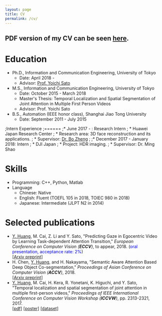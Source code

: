 ```yaml
---
layout: page
title: CV
permalink: /cv/
---
```

## PDF version of my CV can be seen [here](assets/CV.pdf).

Education
======
* Ph.D., Information and Communication Engineering, University of Tokyo
  * Date: April 2018 -
  * Advisor: [Prof. Yoichi Sato](http://www.hci.iis.u-tokyo.ac.jp/~ysato/)
* M.S., Information and Communication Engineering, University of Tokyo
  * Date: October 2015 - March 2018
  * Master's Thesis: Temporal Localization and Spatial Segmentation of Joint Attention in Multiple First Person Videos
  * Advisor: Prof. Yoichi Sato
* B.S., Automation (IEEE honor class), Shanghai Jiao Tong University
  * Date: September 2011 - July 2015

;Intern Experience
;======
;* June 2017 - : Research Intern
;  * Huawei Japan Research Center
;  * Research area: 3D face reconstruction and its applications. 
;  * Supervisor: [Dr. Bo Zheng](http://www.bozheng-lab.com/)
;
;* December 2017 - January 2018: Intern
;  * DJI Japan
;  * Project: HDR imaging.
;  * Supervisor: Dr. Ming Shao
  
Skills
======
* Programming: C++, Python, Matlab
* Language
  * Chinese: Native
  * English: Fluent (TOEFL 105 in 2018, TOIEC 980 in 2018)
  * Japanese: Intermediate (JLPT N2 in 2014)
  
Selected publications
======
* <u>Y. Huang</u>, M. Cai, Z. Li and Y. Sato, &quot;Predicting Gaze in Egocentric Video by Learning Task-dependent Attention Transition,&quot; <i>European Conference on Computer Vision (**ECCV**)</i>, to appear, 2018. (<font color="blue">oral presentation, acceptance rate: 2%</font>)  
[[Arxiv preprint]](https://arxiv.org/pdf/1803.09125)
* H. Chen, <u>Y. Huang</u>, and H. Nakayama, &quot;Semantic Aware Attention Based Deep Object Co-segmentation,&quot; <i>Proceedings of Asian Conference on Computer Vision (**ACCV**)</i>, 2018.  
[[Arxiv preprint]](https://arxiv.org/pdf/1810.06859.pdf)
* <u>Y. Huang</u>, M. Cai, H. Kera, R. Yonetani, K. Higuchi, and Y. Sato, &quot;Temporal localization and spatial segmentation of joint attention in multiple first-person videos,&quot; <i>Proceedings of IEEE International Conference on Computer Vision Workshop (**ICCVW**)</i>, pp. 2313-2321, 2017.   
[[pdf]](http://openaccess.thecvf.com/content_ICCV_2017_workshops/papers/w34/attention_hyfiis.u-tokyo.ac.jp_cai-mjiis.u-tokyo.ac.jp_keraiis.u-tokyo.ac.jp_ICCV_2017_paper.pdf)
[[poster]](/assets/HC_ICCVW2017_poster.pdf)
[[dataset]](https://github.com/cai-mj/UTJA_dataset)
